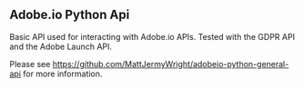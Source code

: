 ## Adobe.io Python Api
Basic API used for interacting with Adobe.io APIs.  Tested with the GDPR API and the Adobe Launch API.

Please see https://github.com/MattJermyWright/adobeio-python-general-api for more information.